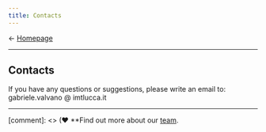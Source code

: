 ```yaml
---
title: Contacts
---
```

&larr; [Homepage](https://gvalvano.github.io/wss-multiscale-adversarial-attention-gates)

-----------------------------
## Contacts

<style type="text/css">
span.spamprotection {display:none;}
</style>

<p>If you have any questions or suggestions, please write an email to: gabriele&period;valvano<span class="spamprotection">.no.way.bo.ts.get.this</span> &#64; imtlucca&period;it
</p>

-----------------------------
[comment]: <> (&hearts; **Find out more about our [team](https://).
